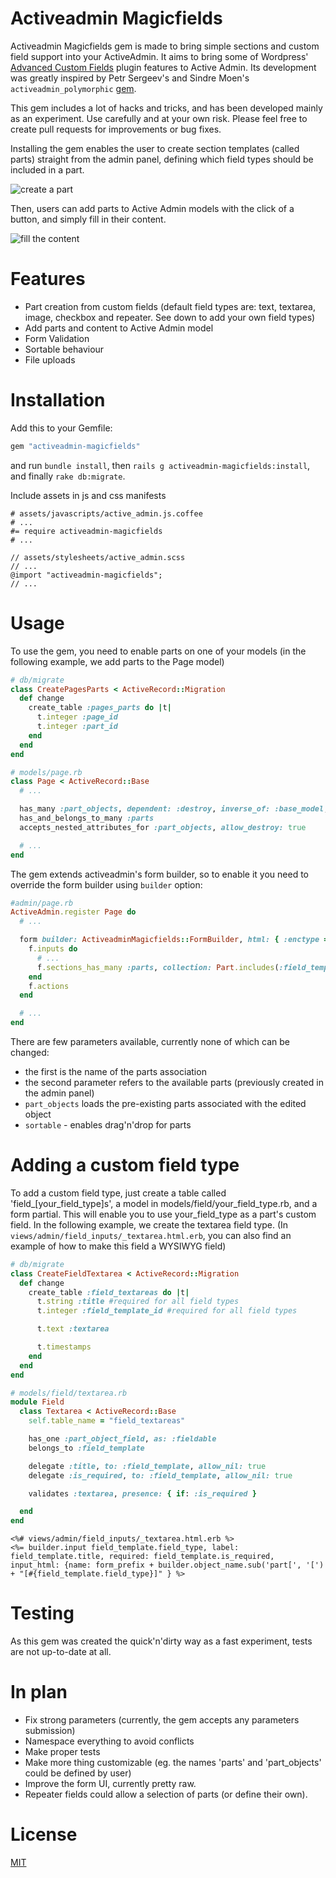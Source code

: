 # Activeadmin Magicfields

Activeadmin Magicfields gem is made to bring simple sections and custom field support into your ActiveAdmin. It aims to bring some of Wordpress' [Advanced Custom Fields](http://www.advancedcustomfields.com/) plugin features to Active Admin. Its development was greatly inspired by Petr Sergeev's and Sindre Moen's `activeadmin_polymorphic` [gem](https://github.com/hyperoslo/activeadmin_polymorphic).

This gem includes a lot of hacks and tricks, and has been developed mainly as an experiment. Use carefully and at your own risk.
Please feel free to create pull requests for improvements or bug fixes.

Installing the gem enables the user to create section templates (called parts) straight from the admin panel, defining which field types should be included in a part.

![create a part](http://i.imgur.com/XJbuHXx.png)

Then, users can add parts to Active Admin models with the click of a button, and simply fill in their content.

![fill the content](http://i.imgur.com/mQ0vSGb.png)

# Features

* Part creation from custom fields (default field types are: text, textarea, image, checkbox and repeater. See down to add your own field types)
* Add parts and content to Active Admin model
* Form Validation 
* Sortable behaviour
* File uploads

# Installation

Add this to your Gemfile:

``` ruby
gem "activeadmin-magicfields"
```

and run `bundle install`, then `rails g activeadmin-magicfields:install`, and finally `rake db:migrate`.

Include assets in js and css manifests

```
# assets/javascripts/active_admin.js.coffee
# ...
#= require activeadmin-magicfields
# ...

// assets/stylesheets/active_admin.scss
// ...
@import "activeadmin-magicfields";
// ...
```

# Usage

To use the gem, you need to enable parts on one of your models (in the following example, we add parts to the Page model)

``` ruby
# db/migrate
class CreatePagesParts < ActiveRecord::Migration
  def change
    create_table :pages_parts do |t|
      t.integer :page_id
      t.integer :part_id
    end
  end
end
```

``` ruby
# models/page.rb
class Page < ActiveRecord::Base
  # ...

  has_many :part_objects, dependent: :destroy, inverse_of: :base_model, foreign_key: "base_model_id"
  has_and_belongs_to_many :parts
  accepts_nested_attributes_for :part_objects, allow_destroy: true

  # ...
end
```


The gem extends activeadmin's form builder, so to enable it you need to override the form builder using `builder` option:

``` ruby
#admin/page.rb
ActiveAdmin.register Page do
  # ...

  form builder: ActiveadminMagicfields::FormBuilder, html: { :enctype => "multipart/form-data" } do |f|
    f.inputs do
      # ...
      f.sections_has_many :parts, collection: Part.includes(:field_templates).all, part_objects: resource.part_objects, sortable: :position
    end
    f.actions
  end

  # ...
end
```

There are few parameters available, currently none of which can be changed:
* the first is the name of the parts association
* the second parameter refers to the available parts (previously created in the admin panel)
* `part_objects` loads the pre-existing parts associated with the edited object
* `sortable` - enables drag'n'drop for parts

# Adding a custom field type

To add a custom field type, just create a table called 'field_[your_field_type]s', a model in models/field/your_field_type.rb, and a form partial. This will enable you to use your_field_type as a part's custom field. In the following example, we create the textarea field type.
(In `views/admin/field_inputs/_textarea.html.erb`, you can also find an example of how to make this field a WYSIWYG field)

``` ruby
# db/migrate
class CreateFieldTextarea < ActiveRecord::Migration
  def change
    create_table :field_textareas do |t|
      t.string :title #required for all field types
      t.integer :field_template_id #required for all field types

      t.text :textarea

      t.timestamps
    end
  end
end


```

``` ruby
# models/field/textarea.rb
module Field
  class Textarea < ActiveRecord::Base
    self.table_name = "field_textareas"

    has_one :part_object_field, as: :fieldable
    belongs_to :field_template

    delegate :title, to: :field_template, allow_nil: true
    delegate :is_required, to: :field_template, allow_nil: true

    validates :textarea, presence: { if: :is_required }

  end
end
```

```
<%# views/admin/field_inputs/_textarea.html.erb %>
<%= builder.input field_template.field_type, label: field_template.title, required: field_template.is_required, input_html: {name: form_prefix + builder.object_name.sub('part[', '[') + "[#{field_template.field_type}]" } %>
```

# Testing

As this gem was created the quick'n'dirty way as a fast experiment, tests are not up-to-date at all.

# In plan

* Fix strong parameters (currently, the gem accepts any parameters submission)
* Namespace everything to avoid conflicts
* Make proper tests
* Make more thing customizable (eg. the names 'parts' and 'part_objects' could be defined by user)
* Improve the form UI, currently pretty raw.
* Repeater fields could allow a selection of parts (or define their own).

# License

[MIT](LICENSE.txt)
